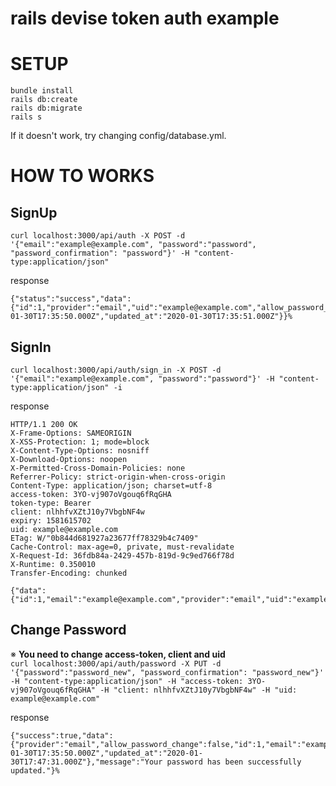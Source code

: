 # rails devise token auth example  

# SETUP

`bundle install`  
`rails db:create`  
`rails db:migrate`  
`rails s`  

If it doesn't work, try changing config/database.yml.

# HOW TO WORKS
## SignUp
`curl localhost:3000/api/auth -X POST -d '{"email":"example@example.com", "password":"password", "password_confirmation": "password"}' -H "content-type:application/json"`  

response
```
{"status":"success","data":{"id":1,"provider":"email","uid":"example@example.com","allow_password_change":false,"name":null,"nickname":null,"image":null,"email":"example@example.com","created_at":"2020-01-30T17:35:50.000Z","updated_at":"2020-01-30T17:35:51.000Z"}}% 
```  

## SignIn
`curl localhost:3000/api/auth/sign_in -X POST -d '{"email":"example@example.com", "password":"password"}' -H "content-type:application/json" -i`  

response
```
HTTP/1.1 200 OK
X-Frame-Options: SAMEORIGIN
X-XSS-Protection: 1; mode=block
X-Content-Type-Options: nosniff
X-Download-Options: noopen
X-Permitted-Cross-Domain-Policies: none
Referrer-Policy: strict-origin-when-cross-origin
Content-Type: application/json; charset=utf-8
access-token: 3YO-vj907oVgouq6fRqGHA
token-type: Bearer
client: nlhhfvXZtJ10y7VbgbNF4w
expiry: 1581615702
uid: example@example.com
ETag: W/"0b844d681927a23677ff78329b4c7409"
Cache-Control: max-age=0, private, must-revalidate
X-Request-Id: 36fdb84a-2429-457b-819d-9c9ed766f78d
X-Runtime: 0.350010
Transfer-Encoding: chunked

{"data":{"id":1,"email":"example@example.com","provider":"email","uid":"example@example.com","allow_password_change":false,"name":null,"nickname":null,"image":null}}% 
```

## Change Password
※ **You need to change access-token, client and uid**  
`curl localhost:3000/api/auth/password -X PUT -d '{"password":"password_new", "password_confirmation": "password_new"}' -H "content-type:application/json" -H "access-token: 3YO-vj907oVgouq6fRqGHA" -H "client: nlhhfvXZtJ10y7VbgbNF4w" -H "uid: example@example.com"`  

response
```
{"success":true,"data":{"provider":"email","allow_password_change":false,"id":1,"email":"example@example.com","uid":"example@example.com","name":null,"nickname":null,"image":null,"created_at":"2020-01-30T17:35:50.000Z","updated_at":"2020-01-30T17:47:31.000Z"},"message":"Your password has been successfully updated."}% 
```

